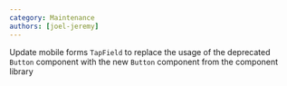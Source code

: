 ```yaml
---
category: Maintenance
authors: [joel-jeremy]
---
```


Update mobile forms `TapField` to replace the usage of the deprecated `Button` component with the new `Button` component from the component library
